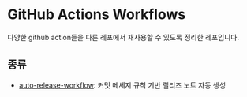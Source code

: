 # GitHub Actions Workflows

다양한 github action들을 다른 레포에서 재사용할 수 있도록 정리한 레포입니다.

## 종류

- [auto-release-workflow](actions/auto-release-by-commit/README.md): 커밋 메세지 규칙 기반 릴리즈 노트 자동 생성
